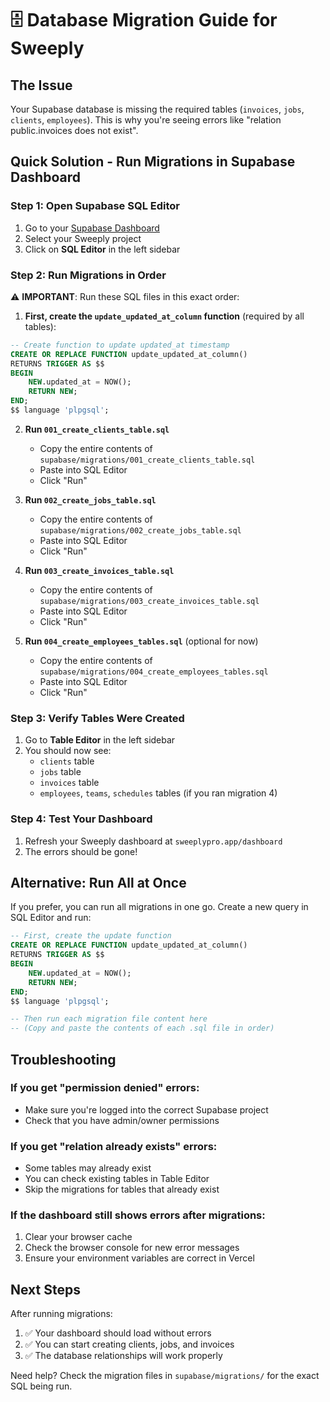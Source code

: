 # 🗄️ Database Migration Guide for Sweeply

## The Issue
Your Supabase database is missing the required tables (`invoices`, `jobs`, `clients`, `employees`). This is why you're seeing errors like "relation public.invoices does not exist".

## Quick Solution - Run Migrations in Supabase Dashboard

### Step 1: Open Supabase SQL Editor
1. Go to your [Supabase Dashboard](https://app.supabase.com)
2. Select your Sweeply project
3. Click on **SQL Editor** in the left sidebar

### Step 2: Run Migrations in Order

⚠️ **IMPORTANT**: Run these SQL files in this exact order:

1. **First, create the `update_updated_at_column` function** (required by all tables):
```sql
-- Create function to update updated_at timestamp
CREATE OR REPLACE FUNCTION update_updated_at_column()
RETURNS TRIGGER AS $$
BEGIN
    NEW.updated_at = NOW();
    RETURN NEW;
END;
$$ language 'plpgsql';
```

2. **Run `001_create_clients_table.sql`**
   - Copy the entire contents of `supabase/migrations/001_create_clients_table.sql`
   - Paste into SQL Editor
   - Click "Run"

3. **Run `002_create_jobs_table.sql`**
   - Copy the entire contents of `supabase/migrations/002_create_jobs_table.sql`
   - Paste into SQL Editor
   - Click "Run"

4. **Run `003_create_invoices_table.sql`**
   - Copy the entire contents of `supabase/migrations/003_create_invoices_table.sql`
   - Paste into SQL Editor
   - Click "Run"

5. **Run `004_create_employees_tables.sql`** (optional for now)
   - Copy the entire contents of `supabase/migrations/004_create_employees_tables.sql`
   - Paste into SQL Editor
   - Click "Run"

### Step 3: Verify Tables Were Created
1. Go to **Table Editor** in the left sidebar
2. You should now see:
   - `clients` table
   - `jobs` table
   - `invoices` table
   - `employees`, `teams`, `schedules` tables (if you ran migration 4)

### Step 4: Test Your Dashboard
1. Refresh your Sweeply dashboard at `sweeplypro.app/dashboard`
2. The errors should be gone!

## Alternative: Run All at Once

If you prefer, you can run all migrations in one go. Create a new query in SQL Editor and run:

```sql
-- First, create the update function
CREATE OR REPLACE FUNCTION update_updated_at_column()
RETURNS TRIGGER AS $$
BEGIN
    NEW.updated_at = NOW();
    RETURN NEW;
END;
$$ language 'plpgsql';

-- Then run each migration file content here
-- (Copy and paste the contents of each .sql file in order)
```

## Troubleshooting

### If you get "permission denied" errors:
- Make sure you're logged into the correct Supabase project
- Check that you have admin/owner permissions

### If you get "relation already exists" errors:
- Some tables may already exist
- You can check existing tables in Table Editor
- Skip the migrations for tables that already exist

### If the dashboard still shows errors after migrations:
1. Clear your browser cache
2. Check the browser console for new error messages
3. Ensure your environment variables are correct in Vercel

## Next Steps

After running migrations:
1. ✅ Your dashboard should load without errors
2. ✅ You can start creating clients, jobs, and invoices
3. ✅ The database relationships will work properly

Need help? Check the migration files in `supabase/migrations/` for the exact SQL being run. 